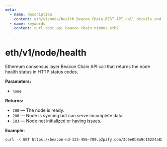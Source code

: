 ```yaml
---
meta:
  - name: description
    content: eth/v1/node/health Beacon Chain REST API call details and examples.
  - name: keywords
    content: curl rest api beacon chain nimbus eth2
---
```


# eth/v1/node/health

Ethereum consensus layer Beacon Chain API call that returns the node health status in HTTP status codes.

**Parameters:** 

* `none`

**Returns:** 

* `200` — The node is ready.
* `206` — Node is syncing but can serve incomplete data.
* `503` — Node not initialized or having issues.

**Example:**

``` sh
curl -X GET https://beacon-nd-123-456-789.p2pify.com/3c6e0b8a9c15224a8228b9a98ca1531d/eth/v1/node/health
```
